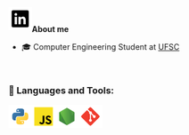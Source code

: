 


<a href="https://www.linkedin.com/in/lucca-machado-da-silva-5072a3194/" target="_blank"><img align='left' alt="linkedin" src="https://raw.githubusercontent.com/LuccaMS/LuccaMS/main/img/LinkedIn.svg" height='42px'/></a>


<br />

**About me**

- 🎓 Computer Engineering Student at [UFSC](https://en.ufsc.br)

<br />

### 🔨 Languages and Tools:

<a href="https://www.python.org" target="_blank"><img align="left" alt="Python" height ="42px" src="https://raw.githubusercontent.com/LuccaMS/LuccaMS/main/img/python.svg"></a>
<a href="https://www.javascript.com" target="_blank"> <img align="left" alt="JavaScript" height ="42px"  src="https://raw.githubusercontent.com/LuccaMS/LuccaMS/main/img/javascript.svg"> </a>
<a href="https://nodejs.org" target="_blank"><img align="left" alt="Node.js" height ="42px" src="https://raw.githubusercontent.com/LuccaMS/LuccaMS/main/img/node.svg"></a>
<a href="https://git-scm.com/" target="_blank"> <img src="https://raw.githubusercontent.com/LuccaMS/LuccaMS/main/img/git.svg" align="left" alt="git" height='42px'/> </a>

<br>
